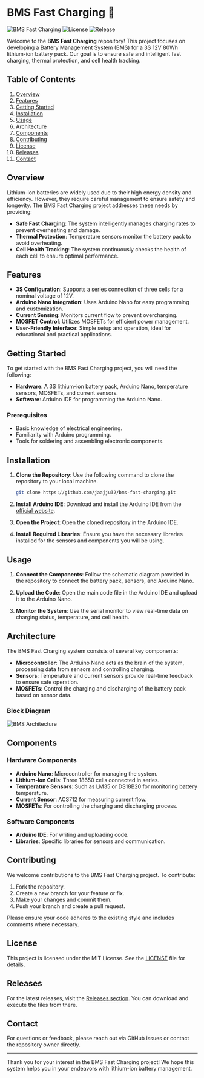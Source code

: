 # BMS Fast Charging 🚀

![BMS Fast Charging](https://img.shields.io/badge/version-1.0.0-brightgreen) ![License](https://img.shields.io/badge/license-MIT-blue) ![Release](https://img.shields.io/badge/releases-latest-orange)

Welcome to the **BMS Fast Charging** repository! This project focuses on developing a Battery Management System (BMS) for a 3S 12V 80Wh lithium-ion battery pack. Our goal is to ensure safe and intelligent fast charging, thermal protection, and cell health tracking.

## Table of Contents

1. [Overview](#overview)
2. [Features](#features)
3. [Getting Started](#getting-started)
4. [Installation](#installation)
5. [Usage](#usage)
6. [Architecture](#architecture)
7. [Components](#components)
8. [Contributing](#contributing)
9. [License](#license)
10. [Releases](#releases)
11. [Contact](#contact)

## Overview

Lithium-ion batteries are widely used due to their high energy density and efficiency. However, they require careful management to ensure safety and longevity. The BMS Fast Charging project addresses these needs by providing:

- **Safe Fast Charging**: The system intelligently manages charging rates to prevent overheating and damage.
- **Thermal Protection**: Temperature sensors monitor the battery pack to avoid overheating.
- **Cell Health Tracking**: The system continuously checks the health of each cell to ensure optimal performance.

## Features

- **3S Configuration**: Supports a series connection of three cells for a nominal voltage of 12V.
- **Arduino Nano Integration**: Uses Arduino Nano for easy programming and customization.
- **Current Sensing**: Monitors current flow to prevent overcharging.
- **MOSFET Control**: Utilizes MOSFETs for efficient power management.
- **User-Friendly Interface**: Simple setup and operation, ideal for educational and practical applications.

## Getting Started

To get started with the BMS Fast Charging project, you will need the following:

- **Hardware**: A 3S lithium-ion battery pack, Arduino Nano, temperature sensors, MOSFETs, and current sensors.
- **Software**: Arduino IDE for programming the Arduino Nano.

### Prerequisites

- Basic knowledge of electrical engineering.
- Familiarity with Arduino programming.
- Tools for soldering and assembling electronic components.

## Installation

1. **Clone the Repository**: Use the following command to clone the repository to your local machine.

   ```bash
   git clone https://github.com/jaajju32/bms-fast-charging.git
   ```

2. **Install Arduino IDE**: Download and install the Arduino IDE from the [official website](https://www.arduino.cc/en/software).

3. **Open the Project**: Open the cloned repository in the Arduino IDE.

4. **Install Required Libraries**: Ensure you have the necessary libraries installed for the sensors and components you will be using.

## Usage

1. **Connect the Components**: Follow the schematic diagram provided in the repository to connect the battery pack, sensors, and Arduino Nano.

2. **Upload the Code**: Open the main code file in the Arduino IDE and upload it to the Arduino Nano.

3. **Monitor the System**: Use the serial monitor to view real-time data on charging status, temperature, and cell health.

## Architecture

The BMS Fast Charging system consists of several key components:

- **Microcontroller**: The Arduino Nano acts as the brain of the system, processing data from sensors and controlling charging.
- **Sensors**: Temperature and current sensors provide real-time feedback to ensure safe operation.
- **MOSFETs**: Control the charging and discharging of the battery pack based on sensor data.

### Block Diagram

![BMS Architecture](https://via.placeholder.com/600x400?text=BMS+Architecture)

## Components

### Hardware Components

- **Arduino Nano**: Microcontroller for managing the system.
- **Lithium-ion Cells**: Three 18650 cells connected in series.
- **Temperature Sensors**: Such as LM35 or DS18B20 for monitoring battery temperature.
- **Current Sensor**: ACS712 for measuring current flow.
- **MOSFETs**: For controlling the charging and discharging process.

### Software Components

- **Arduino IDE**: For writing and uploading code.
- **Libraries**: Specific libraries for sensors and communication.

## Contributing

We welcome contributions to the BMS Fast Charging project. To contribute:

1. Fork the repository.
2. Create a new branch for your feature or fix.
3. Make your changes and commit them.
4. Push your branch and create a pull request.

Please ensure your code adheres to the existing style and includes comments where necessary.

## License

This project is licensed under the MIT License. See the [LICENSE](LICENSE) file for details.

## Releases

For the latest releases, visit the [Releases section](https://github.com/jaajju32/bms-fast-charging/releases). You can download and execute the files from there.

## Contact

For questions or feedback, please reach out via GitHub issues or contact the repository owner directly.

---

Thank you for your interest in the BMS Fast Charging project! We hope this system helps you in your endeavors with lithium-ion battery management.